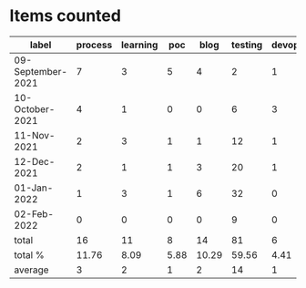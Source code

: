 # Items counted
label | process | learning | poc | blog | testing | devops
---|---|---|---|---|---|---
09-September-2021 | 7 | 3 | 5 | 4 | 2 | 1
10-October-2021 | 4 | 1 | 0 | 0 | 6 | 3
11-Nov-2021 | 2 | 3 | 1 | 1 | 12 | 1
12-Dec-2021 | 2 | 1 | 1 | 3 | 20 | 1
01-Jan-2022 | 1 | 3 | 1 | 6 | 32 | 0
02-Feb-2022 | 0 | 0 | 0 | 0 | 9 | 0
total | 16 | 11 | 8 | 14 | 81 | 6
total % | 11.76 | 8.09 | 5.88 | 10.29 | 59.56 | 4.41
average | 3 | 2 | 1 | 2 | 14 | 1
